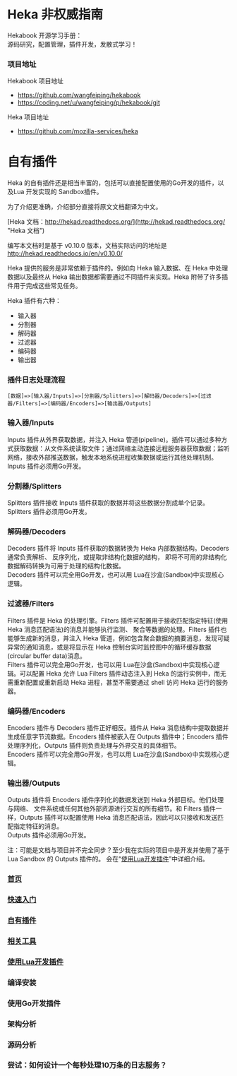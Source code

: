 # Heka 非权威指南

Hekabook 开源学习手册：  
源码研究，配置管理，插件开发，发散式学习！

### 项目地址

Hekabook 项目地址

* https://github.com/wangfeiping/hekabook
* https://coding.net/u/wangfeiping/p/hekabook/git

Heka 项目地址

* https://github.com/mozilla-services/heka

# 自有插件

Heka 的自有插件还是相当丰富的，包括可以直接配置使用的Go开发的插件，以及Lua 开发实现的 Sandbox插件。

为了介绍更准确，介绍部分直接将原文文档翻译为中文。

[Heka 文档：http://hekad.readthedocs.org/](http://hekad.readthedocs.org/ "Heka 文档")

编写本文档时是基于 v0.10.0 版本，文档实际访问的地址是 http://hekad.readthedocs.io/en/v0.10.0/

Heka 提供的服务是非常依赖于插件的。例如向 Heka 输入数据、在 Heka 中处理数据以及最终从 Heka 输出数据都需要通过不同插件来实现。Heka 附带了许多插件用于完成这些常见任务。

Heka 插件有六种：

+ 输入器
+ 分割器
+ 解码器
+ 过滤器
+ 编码器
+ 输出器

### 插件日志处理流程

```
[数据]=>[输入器/Inputs]=>[分割器/Splitters]=>[解码器/Decoders]=>[过滤器/Filters]=>[编码器/Encoders]=>[输出器/Outputs]
```

### 输入器/Inputs

Inputs 插件从外界获取数据，并注入 Heka 管道(pipeline)。插件可以通过多种方式获取数据：从文件系统读取文件；通过网络主动连接远程服务器获取数据；监听网络，接收外部推送数据，触发本地系统进程收集数据或运行其他处理机制。  
Inputs 插件必须用Go开发。

### 分割器/Splitters

Splitters 插件接收 Inputs 插件获取的数据并将这些数据分割成单个记录。  
Splitters 插件必须用Go开发。

### 解码器/Decoders

Decoders 插件将 Inputs 插件获取的数据转换为 Heka 内部数据结构。Decoders 通常负责解析、 反序列化，或提取非结构化数据的结构，
即将不可用的非结构化数据解码转换为可用于处理的结构化数据。  
Decoders 插件可以完全用Go开发，也可以用 Lua在沙盒(Sandbox)中实现核心逻辑。

### 过滤器/Filters

Filters 插件是 Heka 的处理引擎。Filters 插件可配置用于接收匹配指定特征(使用 Heka 消息匹配语法)的消息并能够执行监测、 聚合等数据的处理。Filters 插件也能够生成新的消息，并注入 Heka 管道，例如包含聚合数据的摘要消息，发现可疑异常的通知消息，或是将显示在 Heka 控制台实时监控图中的循环缓存数据(circular buffer data)消息。  
Filters 插件可以完全用Go开发，也可以用 Lua在沙盒(Sandbox)中实现核心逻辑。可以配置 Heka 允许 Lua Filters 插件动态注入到 Heka 的运行实例中，而无需重新配置或重新启动 Heka 进程，甚至不需要通过 shell 访问 Heka 运行的服务器。

### 编码器/Encoders

Encoders 插件与 Decoders 插件正好相反。插件从 Heka 消息结构中提取数据并生成任意字节流数据。Encoders 插件被嵌入在 Outputs 插件中；Encoders 插件处理序列化，Outputs 插件则负责处理与外界交互的具体细节。  
Encoders 插件可以完全用Go开发，也可以用 Lua在沙盒(Sandbox)中实现核心逻辑。

### 输出器/Outputs

Outputs 插件将 Encoders 插件序列化的数据发送到 Heka 外部目标。他们处理与网络、 文件系统或任何其他外部资源进行交互的所有细节。和 Filters 插件一样，Outputs 插件可以配置使用 Heka 消息匹配语法，因此可以只接收和发送匹配指定特征的消息。  
Outputs 插件必须用Go开发。

注：可能是文档与项目并不完全同步？至少我在实际的项目中是开发并使用了基于 Lua Sandbox 的 Outputs 插件的。
会在“[使用Lua开发插件](./lua_sandbox.md "使用Lua开发插件")”中详细介绍。



### [首页](../README.md "首页")
### [快速入门](./getting_started.md "快速入门")
### [自有插件](./plugins.md "自有插件")
### [相关工具](./tools.md "相关工具")
### [使用Lua开发插件](./lua_sandbox.md "使用Lua开发插件")
### 编译安装
### 使用Go开发插件
### 架构分析
### 源码分析
### 尝试：如何设计一个每秒处理10万条的日志服务？
